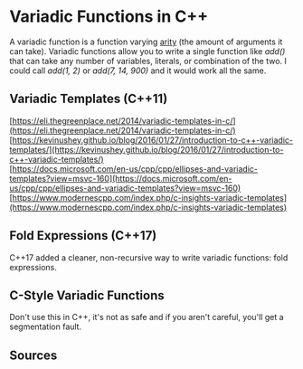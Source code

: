# Variadic Functions in C++
A variadic function is a function varying [arity](https://en.wikipedia.org/wiki/Arity) (the amount of arguments it can take). Variadic functions allow you to write a single 
function like _add()_ that can take any number of variables, literals, or combination of the two. I could call _add(1, 2)_ or _add(7, 14, 900)_ and it would work all the same.

## Variadic Templates (C++11)
[https://eli.thegreenplace.net/2014/variadic-templates-in-c/](https://eli.thegreenplace.net/2014/variadic-templates-in-c/) <br />
[https://kevinushey.github.io/blog/2016/01/27/introduction-to-c++-variadic-templates/](https://kevinushey.github.io/blog/2016/01/27/introduction-to-c++-variadic-templates/) <br />
[https://docs.microsoft.com/en-us/cpp/cpp/ellipses-and-variadic-templates?view=msvc-160](https://docs.microsoft.com/en-us/cpp/cpp/ellipses-and-variadic-templates?view=msvc-160) <br />
[https://www.modernescpp.com/index.php/c-insights-variadic-templates](https://www.modernescpp.com/index.php/c-insights-variadic-templates) <br />

## Fold Expressions (C++17)
C++17 added a cleaner, non-recursive way to write variadic functions: fold expressions.

## C-Style Variadic Functions
Don't use this in C++, it's not as safe and if you aren't careful, you'll get a segmentation fault.

## Sources
